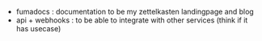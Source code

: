 - fumadocs : documentation to be my zettelkasten landingpage and blog
- api + webhooks : to be able to integrate with other services (think if it has usecase) 
